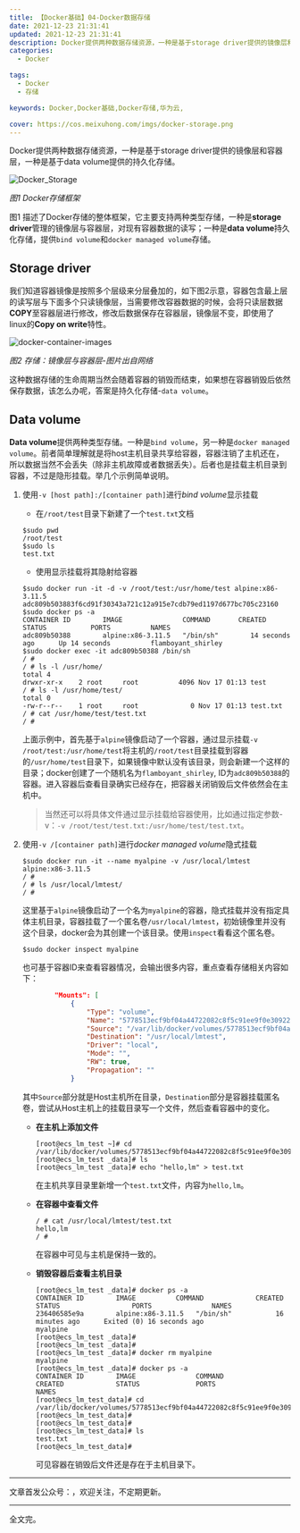 ```yaml
---
title: 【Docker基础】04-Docker数据存储
date: 2021-12-23 21:31:41
updated: 2021-12-23 21:31:41
description: Docker提供两种数据存储资源，一种是基于storage driver提供的镜像层和容器层，一种是基于data volume提供的持久化存储，本文简要描述这两种存储资源。
categories: 
  - Docker

tags: 
  - Docker
  - 存储

keywords: Docker,Docker基础,Docker存储,华为云,

cover: https://cos.meixuhong.com/imgs/docker-storage.png
---
```


Docker提供两种数据存储资源，一种是基于storage driver提供的镜像层和容器层，一种是基于data volume提供的持久化存储。

![Docker_Storage](https://cos.meixuhong.com/imgs/Docker_Storage.png)

*图1 Docker存储框架*

图1 描述了Docker存储的整体框架，它主要支持两种类型存储，一种是**storage driver**管理的镜像层与容器层，对现有容器数据的读写；一种是**data volume**持久化存储，提供`bind volume`和`docker managed volume`存储。

## Storage driver

我们知道容器镜像是按照多个层级来分层叠加的，如下图2示意，容器包含最上层的读写层与下面多个只读镜像层，当需要修改容器数据的时候，会将只读层数据**COPY**至容器层进行修改，修改后数据保存在容器层，镜像层不变，即使用了linux的**Copy on write**特性。

![docker-container-images](https://cos.meixuhong.com/imgs/docker-container-images.png)

*图2 存储：镜像层与容器层-图片出自网络*

这种数据存储的生命周期当然会随着容器的销毁而结束，如果想在容器销毁后依然保存数据，该怎么办呢，答案是持久化存储-`data volume`。

## Data volume

**Data volume**提供两种类型存储。一种是`bind volume`，另一种是`docker managed volume`。前者简单理解就是将host主机目录共享给容器，容器注销了主机还在，所以数据当然不会丢失（除非主机故障或者数据丢失）。后者也是挂载主机目录到容器，不过是隐形挂载。举几个示例简单说明。

1. 使用`-v [host path]:/[container path]`进行*bind volume*显示挂载

   - 在`/root/test`目录下新建了一个`test.txt`文档

   ```shell
   $sudo pwd
   /root/test
   $sudo ls
   test.txt
   ```

   - 使用显示挂载将其隐射给容器

   ```shell
   $sudo docker run -it -d -v /root/test:/usr/home/test alpine:x86-3.11.5 
   adc809b503883f6cd91f30343a721c12a915e7cdb79ed1197d677bc705c23160
   $sudo docker ps -a
   CONTAINER ID        IMAGE               COMMAND       CREATED          STATUS           PORTS          NAMES
   adc809b50388        alpine:x86-3.11.5   "/bin/sh"        14 seconds ago      Up 14 seconds          flamboyant_shirley
   $sudo docker exec -it adc809b50388 /bin/sh
   / #
   / # ls -l /usr/home/
   total 4
   drwxr-xr-x    2 root     root          4096 Nov 17 01:13 test
   / # ls -l /usr/home/test/
   total 0
   -rw-r--r--    1 root     root             0 Nov 17 01:13 test.txt
   / # cat /usr/home/test/test.txt
   / #
   ```

   上面示例中，首先基于`alpine`镜像启动了一个容器，通过显示挂载`-v /root/test:/usr/home/test`将主机的`/root/test`目录挂载到容器的`/usr/home/test`目录下，如果镜像中默认没有该目录，则会新建一个这样的目录；docker创建了一个随机名为`flamboyant_shirley`, ID为`adc809b50388`的容器。进入容器后查看目录确实已经存在，把容器关闭销毁后文件依然会在主机中。

   > 当然还可以将具体文件通过显示挂载给容器使用，比如通过指定参数-v：`-v /root/test/test.txt:/usr/home/test/test.txt`。

2. 使用`-v /[container path]`进行*docker managed volume*隐式挂载

   ```shell
   $sudo docker run -it --name myalpine -v /usr/local/lmtest  alpine:x86-3.11.5
   / #
   / # ls /usr/local/lmtest/
   / #
   ```

   这里基于`alpine`镜像启动了一个名为`myalpine`的容器，隐式挂载并没有指定具体主机目录，容器挂载了一个匿名卷`/usr/local/lmtest`，初始镜像里并没有这个目录，docker会为其创建一个该目录。使用`inspect`看看这个匿名卷。

   ```shell
   $sudo docker inspect myalpine
   ```

   也可基于容器ID来查看容器情况，会输出很多内容，重点查看存储相关内容如下：

   ```json
           "Mounts": [
               {
                   "Type": "volume",
                   "Name": "5778513ecf9bf04a44722082c8f5c91ee9f0e30922c17d71529009149c0dcc63",
                   "Source": "/var/lib/docker/volumes/5778513ecf9bf04a44722082c8f5c91ee9f0e30922c17d71529009149c0dcc63/_data",
                   "Destination": "/usr/local/lmtest",
                   "Driver": "local",
                   "Mode": "",
                   "RW": true,
                   "Propagation": ""
               }
   ```

   其中`Source`部分就是Host主机所在目录，`Destination`部分是容器挂载匿名卷，尝试从Host主机上的挂载目录写一个文件，然后查看容器中的变化。

   - **在主机上添加文件**

     ```shell
     [root@ecs_lm_test ~]# cd /var/lib/docker/volumes/5778513ecf9bf04a44722082c8f5c91ee9f0e30922c17d71529009149c0dcc63/_data
     [root@ecs_lm_test _data]# ls
     [root@ecs_lm_test _data]# echo "hello,lm" > test.txt
     ```

     在主机共享目录里新增一个`test.txt`文件，内容为`hello,lm`。

     

   - **在容器中查看文件**

     ```shell
     / # cat /usr/local/lmtest/test.txt
     hello,lm
     / # 
     ```

     在容器中可见与主机是保持一致的。

     

   - **销毁容器后查看主机目录**

     ```shell
     [root@ecs_lm_test _data]# docker ps -a
     CONTAINER ID        IMAGE          COMMAND             CREATED             STATUS                  PORTS               NAMES
     236406585e9a        alpine:x86-3.11.5   "/bin/sh"           16 minutes ago      Exited (0) 16 seconds ago                       myalpine
     [root@ecs_lm_test _data]#
     [root@ecs_lm_test _data]#
     [root@ecs_lm_test _data]# docker rm myalpine
     myalpine
     [root@ecs_lm_test _data]# docker ps -a
     CONTAINER ID        IMAGE               COMMAND             CREATED             STATUS              PORTS               NAMES
     [root@ecs_lm_test_data]# cd /var/lib/docker/volumes/5778513ecf9bf04a44722082c8f5c91ee9f0e30922c17d71529009149c0dcc63/_data
     [root@ecs_lm_test_data]#
     [root@ecs_lm_test_data]#
     [root@ecs_lm_test_data]# ls
     test.txt
     [root@ecs_lm_test_data]#
     ```

     可见容器在销毁后文件还是存在于主机目录下。

---

文章首发公众号：，欢迎关注，不定期更新。

--------

全文完。     